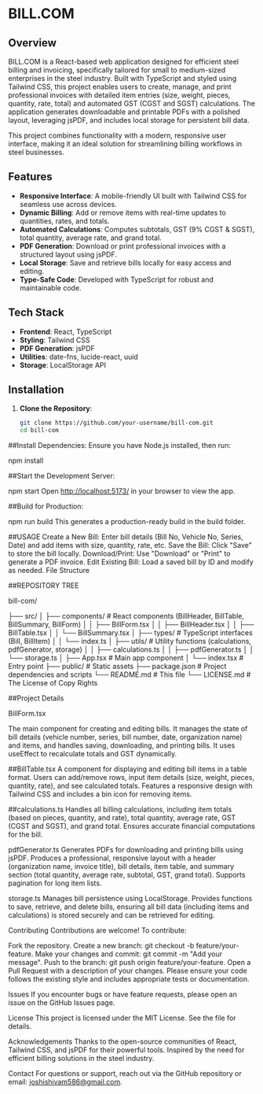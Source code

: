 # BILL.COM

## Overview

BILL.COM is a React-based web application designed for efficient steel billing and invoicing, specifically tailored for small to medium-sized enterprises in the steel industry. Built with TypeScript and styled using Tailwind CSS, this project enables users to create, manage, and print professional invoices with detailed item entries (size, weight, pieces, quantity, rate, total) and automated GST (CGST and SGST) calculations. The application generates downloadable and printable PDFs with a polished layout, leveraging jsPDF, and includes local storage for persistent bill data.

This project combines functionality with a modern, responsive user interface, making it an ideal solution for streamlining billing workflows in steel businesses.

## Features

- **Responsive Interface**: A mobile-friendly UI built with Tailwind CSS for seamless use across devices.
- **Dynamic Billing**: Add or remove items with real-time updates to quantities, rates, and totals.
- **Automated Calculations**: Computes subtotals, GST (9% CGST & SGST), total quantity, average rate, and grand total.
- **PDF Generation**: Download or print professional invoices with a structured layout using jsPDF.
- **Local Storage**: Save and retrieve bills locally for easy access and editing.
- **Type-Safe Code**: Developed with TypeScript for robust and maintainable code.

## Tech Stack

- **Frontend**: React, TypeScript
- **Styling**: Tailwind CSS
- **PDF Generation**: jsPDF
- **Utilities**: date-fns, lucide-react, uuid
- **Storage**: LocalStorage API

## Installation

1. **Clone the Repository**:
   ```bash
   git clone https://github.com/your-username/bill-com.git
   cd bill-com

##Install Dependencies: Ensure you have Node.js installed, then run:

npm install


##Start the Development Server:

npm start
Open [http://localhost:5173/](http://localhost:5173/) in your browser to view the app.


##Build for Production:

npm run build
This generates a production-ready build in the build folder.


##USAGE
Create a New Bill: Enter bill details (Bill No, Vehicle No, Series, Date) and add items with size, quantity, rate, etc.
Save the Bill: Click "Save" to store the bill locally.
Download/Print: Use "Download" or "Print" to generate a PDF invoice.
Edit Existing Bill: Load a saved bill by ID and modify as needed.
File Structure


##REPOSITORY TREE

bill-com/

├── src/
│   ├── components/         # React components (BillHeader, BillTable, BillSummary, BillForm)
│   │   ├── BillForm.tsx
│   │   ├── BillHeader.tsx
│   │   ├── BillTable.tsx
│   │   └── BillSummary.tsx
│   ├── types/             # TypeScript interfaces (Bill, BillItem)
│   │   └── index.ts
│   ├── utils/             # Utility functions (calculations, pdfGenerator, storage)
│   │   ├── calculations.ts
│   │   ├── pdfGenerator.ts
│   │   └── storage.ts
│   ├── App.tsx            # Main app component
│   └── index.tsx          # Entry point
├── public/                # Static assets
├── package.json           # Project dependencies and scripts
└── README.md              # This file
└── LICENSE.md             # The License of Copy Rights

##Project Details

BillForm.tsx


The main component for creating and editing bills. It manages the state of bill details (vehicle number, series, bill number, date, organization name) and items, and handles saving, downloading, and printing bills. It uses useEffect to recalculate totals and GST dynamically.

##BillTable.tsx
A component for displaying and editing bill items in a table format. Users can add/remove rows, input item details (size, weight, pieces, quantity, rate), and see calculated totals. Features a responsive design with Tailwind CSS and includes a bin icon for removing items.

##calculations.ts
Handles all billing calculations, including item totals (based on pieces, quantity, and rate), total quantity, average rate, GST (CGST and SGST), and grand total. Ensures accurate financial computations for the bill.

pdfGenerator.ts
Generates PDFs for downloading and printing bills using jsPDF. Produces a professional, responsive layout with a header (organization name, invoice title), bill details, item table, and summary section (total quantity, average rate, subtotal, GST, grand total). Supports pagination for long item lists.

storage.ts
Manages bill persistence using LocalStorage. Provides functions to save, retrieve, and delete bills, ensuring all bill data (including items and calculations) is stored securely and can be retrieved for editing.

Contributing
Contributions are welcome! To contribute:

Fork the repository.
Create a new branch: git checkout -b feature/your-feature.
Make your changes and commit: git commit -m "Add your message".
Push to the branch: git push origin feature/your-feature.
Open a Pull Request with a description of your changes.
Please ensure your code follows the existing style and includes appropriate tests or documentation.

Issues
If you encounter bugs or have feature requests, please open an issue on the GitHub Issues page.

License
This project is licensed under the MIT License. See the  file for details.

Acknowledgements
Thanks to the open-source communities of React, Tailwind CSS, and jsPDF for their powerful tools.
Inspired by the need for efficient billing solutions in the steel industry.

Contact
For questions or support, reach out via the GitHub repository or email: joshishivam586@gmail.com.




